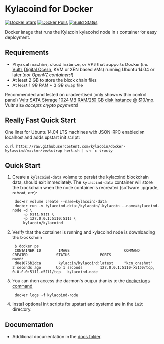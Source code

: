 Kylacoind for Docker
===================

[![Docker Stars](https://img.shields.io/docker/stars/kylacoin/kylacoind.svg)](https://hub.docker.com/r/kylacoin/kylacoind/)
[![Docker Pulls](https://img.shields.io/docker/pulls/kylacoin/kylacoind.svg)](https://hub.docker.com/r/kylacoin/kylacoind/)
[![Build Status](https://travis-ci.org/kylacoin/docker-kylacoind.svg?branch=master)](https://travis-ci.org/kylacoin/docker-kylacoind/)

Docker image that runs the Kylacoin kylacoind node in a container for easy deployment.


Requirements
------------

* Physical machine, cloud instance, or VPS that supports Docker (i.e. [Vultr](https://www.vultr.com/), [Digital Ocean](https://www.digitalocean.com/), KVM or XEN based VMs) running Ubuntu 14.04 or later (*not OpenVZ containers!*)
* At least 2 GB to store the block chain files
* At least 1 GB RAM + 2 GB swap file

Recommended and tested on unadvertised (only shown within control panel) [Vultr SATA Storage 1024 MB RAM/250 GB disk instance @ $10/mo](https://www.vultr.com/).  Vultr also *accepts crypto payments*!


Really Fast Quick Start
-----------------------

One liner for Ubuntu 14.04 LTS machines with JSON-RPC enabled on localhost and adds upstart init script:

    curl https://raw.githubusercontent.com/kylacoin/docker-kylacoind/master/bootstrap-host.sh | sh -s trusty


Quick Start
-----------

1. Create a `kylacoind-data` volume to persist the kylacoind blockchain data, should exit immediately.  The `kylacoind-data` container will store the blockchain when the node container is recreated (software upgrade, reboot, etc):

        docker volume create --name=kylacoind-data
        docker run -v kylacoind-data:/kylacoin/.kylacoin --name=kylacoind-node -d \
            -p 5111:5111 \
            -p 127.0.0.1:5110:5110 \
            kylacoin/kylacoind

2. Verify that the container is running and kylacoind node is downloading the blockchain

        $ docker ps
        CONTAINER ID        IMAGE                         COMMAND             CREATED             STATUS              PORTS                                              NAMES
        d0e1076b2dca        kylacoin/kylacoind:latest     "kcn_oneshot"       2 seconds ago       Up 1 seconds        127.0.0.1:5110->5110/tcp, 0.0.0.0:5111->5111/tcp   kylacoind-node

3. You can then access the daemon's output thanks to the [docker logs command]( https://docs.docker.com/reference/commandline/cli/#logs)

        docker logs -f kylacoind-node

4. Install optional init scripts for upstart and systemd are in the `init` directory.


Documentation
-------------

* Additional documentation in the [docs folder](docs).
